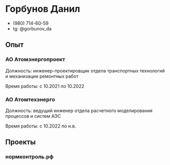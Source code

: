 # Горбунов Данил

* (980) 714-60-59
* tg: @gorbunov_da

## Опыт

### АО Атомэнергопроект

Должность: инженер-проектировщик отдела транспортных технологий и механизации ремонтных работ

Время работы: с 10.2021 по 10.2022

### АО Атомтехэнерго

Должность: ведущий инженер отдела расчетного моделирования процессов и систем АЭС

Время работы: с 10.2022 по н.в.


## Проекты

### нормконтроль.рф
